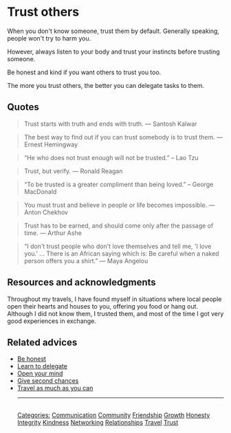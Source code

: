 # Trust others

When you don't know someone, trust them by default. Generally speaking, people won't try to harm you.

However, always listen to your body and trust your instincts before trusting someone.

Be honest and kind if you want others to trust you too.

The more you trust others, the better you can delegate tasks to them.

## Quotes

> Trust starts with truth and ends with truth. ― Santosh Kalwar

> The best way to find out if you can trust somebody is to trust them. ― Ernest Hemingway

> “He who does not trust enough will not be trusted.” – Lao Tzu

> Trust, but verify. ― Ronald Reagan

> “To be trusted is a greater compliment than being loved.” – George MacDonald

> You must trust and believe in people or life becomes impossible. ― Anton Chekhov

> Trust has to be earned, and should come only after the passage of time. ― Arthur Ashe

> “I don't trust people who don't love themselves and tell me, 'I love you.' ... There is an African saying which is: Be careful when a naked person offers you a shirt.” ― Maya Angelou

## Resources and acknowledgments

Throughout my travels, I have found myself in situations where local people open their hearts and houses to you, offering you food or hang out. Although I did not know them, I trusted them, and most of the time I got very good experiences in exchange.

## Related advices

- [Be honest](Be%20honest/index.md)
- [Learn to delegate](Learn%20to%20delegate/index.md)
- [Open your mind](Open%20your%20mind/index.md)
- [Give second chances](Give%20second%20chances/index.md)
- [Travel as much as you can](Travel%20as%20much%20as%20you%20can/index.md)<hr/><br/>[Categories:](Categories/index.md) [Communication](Categories/Communication.md) [Community](Categories/Community.md) [Friendship](Categories/Friendship.md) [Growth](Categories/Growth.md) [Honesty](Categories/Honesty.md) [Integrity](Categories/Integrity.md) [Kindness](Categories/Kindness.md) [Networking](Categories/Networking.md) [Relationships](Categories/Relationships.md) [Travel](Categories/Travel.md) [Trust](Categories/Trust.md)